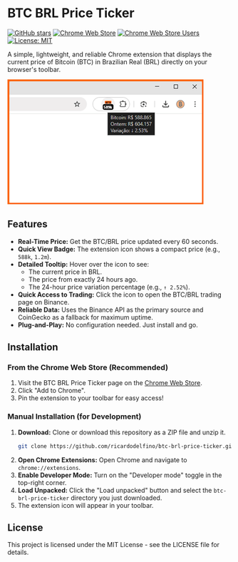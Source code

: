# BTC BRL Price Ticker

[![GitHub stars](https://img.shields.io/github/stars/ricardodelfino/btc-brl-price-ticker?style=social)](https://github.com/ricardodelfino/btc-brl-price-ticker/stargazers)
[![Chrome Web Store](https://img.shields.io/chrome-web-store/v/acdibmngomngfmgjkghpebfndbhmeabb?label=Chrome%20Web%20Store&color=blue)](https://chrome.google.com/webstore/detail/acdibmngomngfmgjkghpebfndbhmeabb)
[![Chrome Web Store Users](https://img.shields.io/chrome-web-store/users/acdibmngomngfmgjkghpebfndbhmeabb?label=users)](https://chrome.google.com/webstore/detail/acdibmngomngfmgjkghpebfndbhmeabb)
[![License: MIT](https://img.shields.io/badge/License-MIT-yellow.svg)](https://opensource.org/licenses/MIT)

A simple, lightweight, and reliable Chrome extension that displays the current price of Bitcoin (BTC) in Brazilian Real (BRL) directly on your browser's toolbar.

![Demonstração da Extensão](assets/how-to-use-extension-chrome-btc-brl.png)

## Features

-   **Real-Time Price:** Get the BTC/BRL price updated every 60 seconds.
-   **Quick View Badge:** The extension icon shows a compact price (e.g., `588k`, `1.2m`).
-   **Detailed Tooltip:** Hover over the icon to see:
    -   The current price in BRL.
    -   The price from exactly 24 hours ago.
    -   The 24-hour price variation percentage (e.g., `↑ 2.52%`).
-   **Quick Access to Trading:** Click the icon to open the BTC/BRL trading page on Binance.
-   **Reliable Data:** Uses the Binance API as the primary source and CoinGecko as a fallback for maximum uptime.
-   **Plug-and-Play:** No configuration needed. Just install and go.

## Installation

### From the Chrome Web Store (Recommended)

1.  Visit the BTC BRL Price Ticker page on the [Chrome Web Store](https://chrome.google.com/webstore/detail/acdibmngomngfmgjkghpebfndbhmeabb).
2.  Click "Add to Chrome".
3.  Pin the extension to your toolbar for easy access!

### Manual Installation (for Development)

1.  **Download:** Clone or download this repository as a ZIP file and unzip it.
    ```bash
    git clone https://github.com/ricardodelfino/btc-brl-price-ticker.git
    ```
2.  **Open Chrome Extensions:** Open Chrome and navigate to `chrome://extensions`.
3.  **Enable Developer Mode:** Turn on the "Developer mode" toggle in the top-right corner.
4.  **Load Unpacked:** Click the "Load unpacked" button and select the `btc-brl-price-ticker` directory you just downloaded.
5.  The extension icon will appear in your toolbar.

## License

This project is licensed under the MIT License - see the LICENSE file for details.
